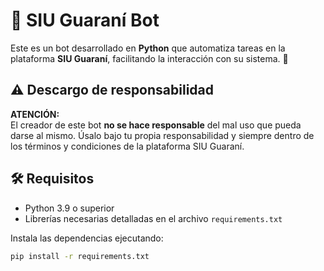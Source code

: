 # 🤖 SIU Guaraní Bot

Este es un bot desarrollado en **Python** que automatiza tareas en la plataforma **SIU Guaraní**, facilitando la interacción con su sistema. 🚀

## ⚠️ Descargo de responsabilidad

**ATENCIÓN:**  
El creador de este bot **no se hace responsable** del mal uso que pueda darse al mismo. Úsalo bajo tu propia responsabilidad y siempre dentro de los términos y condiciones de la plataforma SIU Guaraní.

## 🛠️ Requisitos

- Python 3.9 o superior
- Librerías necesarias detalladas en el archivo `requirements.txt`

Instala las dependencias ejecutando:  
```bash
pip install -r requirements.txt
